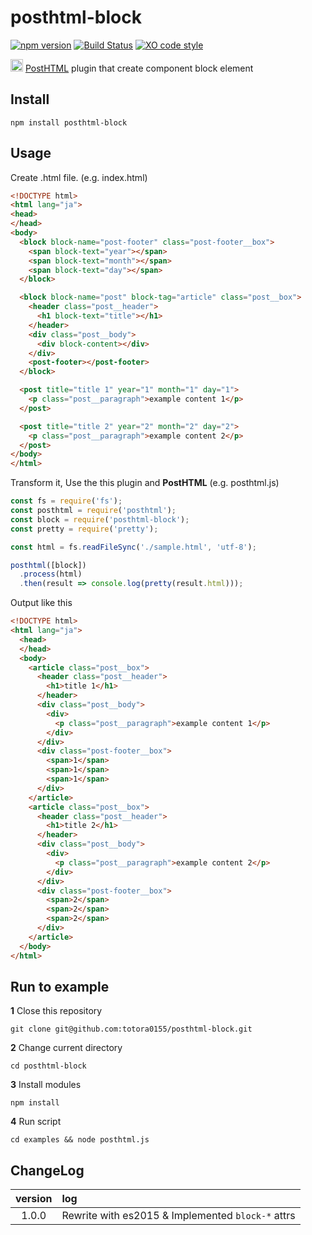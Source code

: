 # posthtml-block

[![npm version](https://badge.fury.io/js/posthtml-block.svg)](https://badge.fury.io/js/posthtml-block)
[![Build Status](https://travis-ci.org/totora0155/posthtml-block.svg?branch=master)](https://travis-ci.org/totora0155/posthtml-block)
[![XO code style](https://img.shields.io/badge/code_style-XO-5ed9c7.svg)](https://github.com/sindresorhus/xo)

<p><img width="20" src="https://camo.githubusercontent.com/4f0f92bada37893db0a761078a6c1b2fb7dfef14/687474703a2f2f706f737468746d6c2e6769746875622e696f2f706f737468746d6c2f6c6f676f2e737667"> <a href="https://github.com/posthtml/posthtml">PostHTML</a> plugin that create component block element</p>

## Install
```
npm install posthtml-block

```

## Usage

Create .html file. (e.g. index.html)
```html
<!DOCTYPE html>
<html lang="ja">
<head>
</head>
<body>
  <block block-name="post-footer" class="post-footer__box">
    <span block-text="year"></span>
    <span block-text="month"></span>
    <span block-text="day"></span>
  </block>

  <block block-name="post" block-tag="article" class="post__box">
    <header class="post__header">
      <h1 block-text="title"></h1>
    </header>
    <div class="post__body">
      <div block-content></div>
    </div>
    <post-footer></post-footer>
  </block>

  <post title="title 1" year="1" month="1" day="1">
    <p class="post__paragraph">example content 1</p>
  </post>

  <post title="title 2" year="2" month="2" day="2">
    <p class="post__paragraph">example content 2</p>
  </post>
</body>
</html>

```

Transform it, Use the this plugin and **PostHTML** (e.g. posthtml.js)
```javascript
const fs = require('fs');
const posthtml = require('posthtml');
const block = require('posthtml-block');
const pretty = require('pretty');

const html = fs.readFileSync('./sample.html', 'utf-8');

posthtml([block])
  .process(html)
  .then(result => console.log(pretty(result.html)));

```

Output like this
```html
<!DOCTYPE html>
<html lang="ja">
  <head>
  </head>
  <body>
    <article class="post__box">
      <header class="post__header">
        <h1>title 1</h1>
      </header>
      <div class="post__body">
        <div>
          <p class="post__paragraph">example content 1</p>
        </div>
      </div>
      <div class="post-footer__box">
        <span>1</span>
        <span>1</span>
        <span>1</span>
      </div>
    </article>
    <article class="post__box">
      <header class="post__header">
        <h1>title 2</h1>
      </header>
      <div class="post__body">
        <div>
          <p class="post__paragraph">example content 2</p>
        </div>
      </div>
      <div class="post-footer__box">
        <span>2</span>
        <span>2</span>
        <span>2</span>
      </div>
    </article>
  </body>
</html>

```

## Run to example

**1** Close this repository

```
git clone git@github.com:totora0155/posthtml-block.git
```

**2** Change current directory
```
cd posthtml-block
```

**3** Install modules
```
npm install
```

**4** Run script
```
cd examples && node posthtml.js
```

## ChangeLog

|version|log|
|:-:|:--|
|1.0.0|Rewrite with es2015 & Implemented `block-*` attrs|
